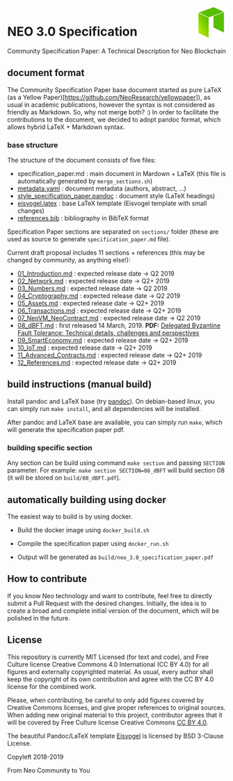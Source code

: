 <img src="/doc-base/neo.png" align="right" height="70"/>

# NEO 3.0 Specification

Community Specification Paper: A Technical Description for Neo Blockchain

## document format
The Community Specification Paper base document started as pure LaTeX (as a Yellow Paper)[https://github.com/NeoResearch/yellowpaper]), as usual in academic publications, however the syntax is not considered as friendly as Markdown. So, why not merge both? :)
In order to facilitate the contributions to the document, we decided to adopt pandoc format, which allows hybrid LaTeX + Markdown syntax.

### base structure
The structure of the document consists of five files:
- specification_paper.md : main document in Mardown + LaTeX (this file is automatically generated by `merge_sections.sh`)
- [metadata.yaml](doc-base/metadata.yaml) : document metadata (authors, abstract, ...)
- [style_specification_paper.pandoc](doc-base/style_specification_paper.pandoc) : document style (LaTeX headings)
- [eisvogel.latex](doc-base/eisvogel.latex) : base LaTeX template (Eisvogel template with small changes)
- [references.bib](doc-base/references.bib) : bibliography in BibTeX format

Specification Paper sections are separated on `sections/` folder (these are used as source to generate `specification_paper.md` file).

Current draft proposal includes 11 sections + references (this may be changed by community, as anything else!):
- [01_Introduction.md](sections/01_Introduction.md) : expected release date -> Q2 2019
- [02_Network.md](sections/02_Network.md) : expected release date -> Q2+ 2019
- [03_Numbers.md](sections/03_Numbers.md) : expected release date -> Q2 2019
- [04_Cryptography.md](sections/04_Cryptography.md) : expected release date -> Q2 2019
- [05_Assets.md](sections/05_Assets.md) : expected release date -> Q2+ 2019
- [06_Transactions.md](sections/06_Transactions.md) : expected release date -> Q2+ 2019
- [07_NeoVM_NeoContract.md](sections/07_NeoVM_NeoContract.md) : expected release date -> Q2 2019
- [08_dBFT.md](sections/08_dBFT.md) : first released 14 March, 2019. **PDF:** [Delegated Byzantine Fault Tolerance: Technical details, challenges and perspectives](releases/08_dBFT.pdf)
- [09_SmartEconomy.md](sections/09_SmartEconomy.md) : expected release date -> Q2+ 2019
- [10_IoT.md](sections/10_IoT.md) : expected release date -> Q2+ 2019
- [11_Advanced_Contracts.md](sections/11_Advanced_Contracts.md) : expected release date -> Q2+ 2019
- [12_References.md](sections/12_References.md) : expected release date -> Q2+ 2019


## build instructions (manual build)
Install pandoc and LaTeX base (try [pandoc](https://pandoc.org/try)). On debian-based linux, you can simply run `make install`, and all dependencies will be installed.

After pandoc and LaTeX base are available, you can simply run `make`, which will generate the specification paper pdf.

### building specific section
Any section can be build using command `make section` and passing `SECTION` parameter.
For example: `make section SECTION=08_dBFT` will build section 08 (it will be stored on `build/08_dBFT.pdf`).

## automatically building using docker
The easiest way to build is by using docker.

* Build the docker image using `docker_build.sh`

* Compile the specification paper using `docker_run.sh`

* Output will be generated as `build/neo_3.0_specification_paper.pdf`

## How to contribute
If you know Neo technology and want to contribute, feel free to directly submit a Pull Request with the desired changes.
Initially, the idea is to create a broad and complete initial version of the document, which will be polished in the future.

## License

This repository is currently MIT Licensed (for text and code), and Free Culture license Creative Commons 4.0 International (CC BY 4.0) for all figures and externally copyrighted material.
As usual, every author shall keep the copyright of its own contribution and agree with the CC BY 4.0 license for the combined work.

Please, when contributing, be careful to only add figures covered by Creative Commons licenses, and give proper references to original sources.
When adding new original material to this project, contributor agrees that it will be covered by Free Culture license Creative Commons [CC BY 4.0](https://creativecommons.org/licenses/by/4.0/).

The beautiful Pandoc/LaTeX template [Eisvogel](https://github.com/Wandmalfarbe/pandoc-latex-template/) is licensed by BSD 3-Clause License.

Copyleft 2018-2019

From Neo Community to You
